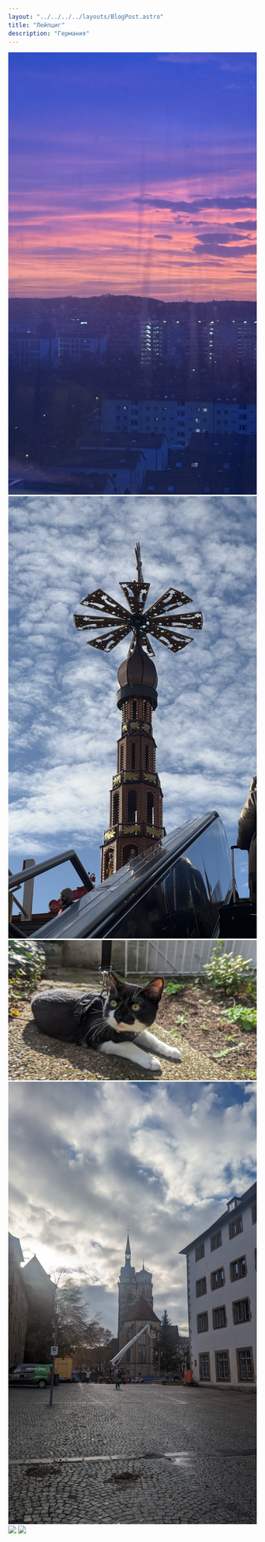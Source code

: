 ```yaml
---
layout: "../../../../layouts/BlogPost.astro"
title: "Лейпциг"
description: "Германия"
---
```


![](stuttgart1.jpg)
![](stuttgart2.jpg)
![](stuttgart3.jpg)
![](stuttgart4.jpg)
![](stuttgart5.jpg)
![](stuttgart6.jpg)


